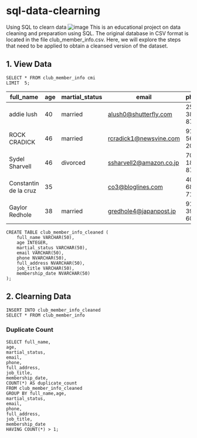 # sql-data-clearning
Using SQL to clearn data
<img alt="image" data-start="155" data-end="244" src="https://github.com/user-attachments/assets/9ab3e675-e6d3-415e-8ec3-7666485fbb6f">
This is an educational project on data cleaning and preparation using SQL. The original database in CSV format is located in the file club_member_info.csv. Here, we will explore the steps that need to be applied to obtain a cleansed version of the dataset.
## 1. View Data
```
SELECT * FROM club_member_info cmi 
LIMIT  5;
```
|full_name|age|martial_status|email|phone|full_address|job_title|membership_date|
|---------|---|--------------|-----|-----|------------|---------|---------------|
|addie lush|40|married|alush0@shutterfly.com|254-389-8708|3226 Eastlawn Pass,Temple,Texas|Assistant Professor|7/31/2013|
|      ROCK CRADICK|46|married|rcradick1@newsvine.com|910-566-2007|4 Harbort Avenue,Fayetteville,North Carolina|Programmer III|5/27/2018|
|Sydel Sharvell|46|divorced|ssharvell2@amazon.co.jp|702-187-8715|4 School Place,Las Vegas,Nevada|Budget/Accounting Analyst I|10/6/2017|
|Constantin de la cruz|35||co3@bloglines.com|402-688-7162|6 Monument Crossing,Omaha,Nebraska|Desktop Support Technician|10/20/2015|
|  Gaylor Redhole|38|married|gredhole4@japanpost.jp|917-394-6001|88 Cherokee Pass,New York City,New York|Legal Assistant|5/29/2019|

```
CREATE TABLE club_member_info_cleaned (
	full_name VARCHAR(50),
	age INTEGER,
	martial_status VARCHAR(50),
	email VARCHAR(50),
	phone NVARCHAR(50),
	full_address NVARCHAR(50),
	job_title VARCHAR(50),
	membership_date NVARCHAR(50)
);
```
## 2. Clearning Data
```
INSERT INTO club_member_info_cleaned 
SELECT * FROM club_member_info 
```
### Duplicate Count
```
SELECT full_name,
age,
martial_status,
email,
phone,
full_address,
job_title,
membership_date,
COUNT(*) AS duplicate_count
FROM club_member_info_cleaned
GROUP BY full_name,age,
martial_status,
email,
phone,
full_address,
job_title,
membership_date
HAVING COUNT(*) > 1;
```

